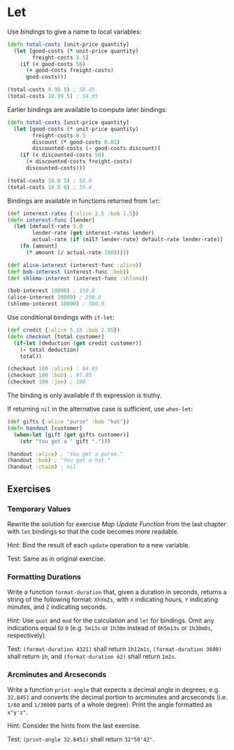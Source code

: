 # Let

Use _bindings_ to give a name to local variables:

```clojure
(defn total-costs [unit-price quantity]
  (let [good-costs (* unit-price quantity)
        freight-costs 8.5]
    (if (< good-costs 50)
      (+ good-costs freight-costs)
      good-costs)))

(total-costs 9.99 5) ; 58.45
(total-costs 10.99 5) ; 54.95
```

Earlier bindings are available to compute later bindings:

```clojure
(defn total-costs [unit-price quantity]
  (let [good-costs (* unit-price quantity)
        freight-costs 8.5
        discount (* good-costs 0.01)
        discounted-costs (- good-costs discount)]
    (if (< discounted-costs 50)
      (+ discounted-costs freight-costs)
      discounted-costs)))

(total-costs 10.0 5) ; 58.0
(total-costs 10.0 6) ; 59.4
```

Bindings are available in functions returned from `let`:

```clojure
(def interest-rates {:alice 2.5 :bob 1.5})
(defn interest-func [lender]
  (let [default-rate 5.0
        lender-rate (get interest-rates lender)
        actual-rate (if (nil? lender-rate) default-rate lender-rate)]
    (fn [amount]
      (* amount (/ actual-rate 100)))))

(def alice-interest (interest-func :alice))
(def bob-interest (interest-func :bob))
(def shlomo-interest (interest-func :shlomo))

(bob-interest 10000) ; 150.0
(alice-interest 10000) ; 250.0
(shlomo-interest 10000) ; 500.0
```

Use conditional bindings with `if-let`:

```clojure
(def credit {:alice 5.15 :bob 2.95})
(defn checkout [total customer]
  (if-let [deduction (get credit customer)]
    (- total deduction)
    total))

(checkout 100 :alice) ; 94.85
(checkout 100 :bob) ; 97.05
(checkout 100 :joe) ; 100
```

The binding is only available if th expression is truthy.

If returning `nil` in the alternative case is sufficient, use `when-let`:

```clojure
(def gifts {:alice "purse" :bob "hat"})
(defn handout [customer]
  (when-let [gift (get gifts customer)]
    (str "You get a " gift ".")))

(handout :alice) ; "You get a purse."
(handout :bob) ; "You get a hat."
(handout :chaim) ; nil
```

## Exercises

### Temporary Values

Rewrite the solution for exercise _Map Update Function_ from the last chapter
with `let` bindings so that the code becomes more readable.

Hint: Bind the result of each `update` operation to a new variable.

Test: Same as in original exercise.

### Formatting Durations

Write a function `format-duration` that, given a duration in seconds, returns a
string of the following format: `XhYmZs`, with `X` indicating hours, `Y`
indicating minutes, and `Z` indicating seconds.

Hint: Use `quot` and `mod` for the calculation and `let` for bindings. Omit any
indications equal to `0` (e.g. `5m13s` or `1h30m` instead of `0h5m13s` or
`1h30m0s`, respectively).

Test: `(format-duration 4321)` shall return `1h12m1s`, `(format-duration 3600)`
shall return `1h`, and `(format-duration 62)` shall return `1m2s`.

### Arcminutes and Arcseconds

Write a function `print-angle` that expects a decimal angle in degrees, e.g.
`32.8451` and converts the decimal portion to arcminutes and arcseconds (i.e.
`1/60` and `1/36000` parts of a whole degree). Print the angle formatted as
`x°y'z"`.

Hint: Consider the hints from the last exercise.

Test: `(print-angle 32.8451)` shall return `32°50'42"`.
